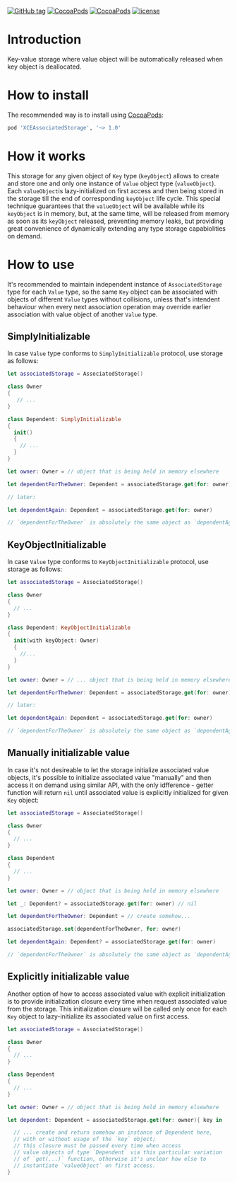[![GitHub tag](https://img.shields.io/github/tag/XCEssentials/AssociatedStorage.svg)](https://github.com/XCEssentials/AssociatedStorage/releases)
[![CocoaPods](https://img.shields.io/cocoapods/v/XCEAssociatedStorage.svg)](https://cocoapods.org/?q=XCEAssociatedStorage)
[![CocoaPods](https://img.shields.io/cocoapods/p/XCEAssociatedStorage.svg)](https://cocoapods.org/?q=XCEAssociatedStorage)
[![license](https://img.shields.io/github/license/XCEssentials/AssociatedStorage.svg)](https://opensource.org/licenses/MIT)

# Introduction
Key-value storage where value object will be automatically released when key object is deallocated.



# How to install

The recommended way is to install using [CocoaPods](https://cocoapods.org/?q=XCEAssociatedStorage):

```ruby
pod 'XCEAssociatedStorage', '~> 1.0'
```



# How it works

This storage for any given object of `Key` type (`keyObject`) allows to create and store one and only one instance of `Value` object type (`valueObject`). Each `valueObject`is lazy-initialized on first access and then being stored in the storage till the end of  corresponding `keyObject` life cycle. This special technique guarantees that the `valueObject` will be available while its `keyObject` is in memory, but, at the same time, will be released from memory as soon as its `keyObject` released, preventing memory leaks, but providing great convenience of dynamically extending any type storage capabiolities on demand.



# How to use

It's recommended to maintain independent instance of `AssociatedStorage` type for each `Value` type, so the same `Key` object can be associated with objects of different `Value` types without collisions, unless that's  intendent behaviour when every next association operation may override earlier association with value object of another `Value` type.



## SimplyInitializable

In case `Value` type conforms to `SimplyInitializable` protocol, use storage as follows:

```swift
let associatedStorage = AssociatedStorage()

class Owner
{
   // ...
}

class Dependent: SimplyInitializable
{
  init()
  {
    // ...
  }
}

let owner: Owner = // object that is being held in memory elsewhere

let dependentForTheOwner: Dependent = associatedStorage.get(for: owner)

// later:

let dependentAgain: Dependent = associatedStorage.get(for: owner)

// `dependentForTheOwner` is absolutely the same object as `dependentAgain`
```



## KeyObjectInitializable

In case `Value` type conforms to `KeyObjectInitializable` protocol, use storage as follows:

```swift
let associatedStorage = AssociatedStorage()

class Owner
{
  // ...
}

class Dependent: KeyObjectInitializable
{
  init(with keyObject: Owner)
  {
    //...
  }
}

let owner: Owner = // ... object that is being held in memory elsewhere

let dependentForTheOwner: Dependent = associatedStorage.get(for: owner)

// later:

let dependentAgain: Dependent = associatedStorage.get(for: owner)

// `dependentForTheOwner` is absolutely the same object as `dependentAgain`
```



## Manually initializable value

In case it's not desireable to let the storage initialize associated value objects, it's possible to initialize associated value "manually" and then access it on demand using similar API, with the only idfference - getter function will return `nil` until associated value is explicitly initialized for given `Key` object:

```swift
let associatedStorage = AssociatedStorage()

class Owner
{
  // ...
}

class Dependent
{
  // ...
}

let owner: Owner = // object that is being held in memory elsewhere

let _: Dependent? = associatedStorage.get(for: owner) // nil

let dependentForTheOwner: Dependent = // create somehow...

associatedStorage.set(dependentForTheOwner, for: owner)

let dependentAgain: Dependent? = associatedStorage.get(for: owner)

// `dependentForTheOwner` is absolutely the same object as `dependentAgain`

```



## Explicitly initializable value

Another option of how to access associated value with explicit initialization is to provide initialization closure every time when request associated value from the storage. This initialization closure will be called only once for each `Key` object to lazy-initialize its associated value on first access.

```swift
let associatedStorage = AssociatedStorage()

class Owner
{
  // ...
}

class Dependent
{
  // ...
}

let owner: Owner = // object that is being held in memory elsewhere

let dependent: Dependent = associatedStorage.get(for: owner){ key in

  // ... create and return somehow an instance of Dependent here,
  // with or without usage of the `key` object;
  // this closure must be passed every time when access
  // value objects of type `Dependent` via this particular variation
  // of `get(...)` function, otherwise it's unclear how else to
  // instantiate `valueObject` on first access.
}

```
